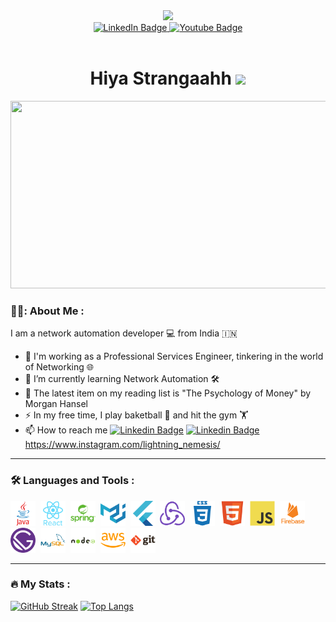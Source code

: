 
<div id="header" align="center" margin="80">
  <img src="https://media.giphy.com/media/zgduo4kWRRDVK/giphy.gif" width="180"/>


<div id="badges">
  <a href="your-linkedin-URL">
    <img src="https://img.shields.io/badge/LinkedIn-blue?style=for-the-badge&logo=linkedin&logoColor=white" alt="LinkedIn Badge"/>
  </a>
  <a href="your-youtube-URL">
    <img src="https://img.shields.io/badge/YouTube-red?style=for-the-badge&logo=youtube&logoColor=white" alt="Youtube Badge"/>
  </a>
</div>
  
<img src="https://komarev.com/ghpvc/?username=MonsieurNemesis&style=flat-square&color=blue" alt=""/>

  <h1>
      Hiya Strangaahh
      <img src="https://media.giphy.com/media/hvRJCLFzcasrR4ia7z/giphy.gif" width="30px"/>
  </h1>
</div>

<div align="center">
  <img src="https://media.giphy.com/media/f3iwJFOVOwuy7K6FFw/giphy.gif" width="600" height="300"/>
</div>

### 👨‍💻: About Me :
I am a network automation developer 💻 from India 🇮🇳

- 🔭 I'm working as a Professional Services Engineer, tinkering in the world of Networking 🌐
- 🌱 I’m currently learning Network Automation 🛠️
- 📖 The latest item on my reading list is "The Psychology of Money" by Morgan Hansel
- ⚡ In my free time, I play baketball 🏀 and hit the gym 🏋️
- 📫 How to reach me [![Linkedin Badge](https://img.shields.io/badge/-Abhishek-blue?style=flat&logo=Linkedin&logoColor=white)](https://www.linkedin.com/in/abhishek-kumar-8b562516a) [![Linkedin Badge](https://img.shields.io/badge/-Abhishek-blue?style=flat&logo=Linkedin&logoColor=white)](https://www.linkedin.com/in/abhishek-kumar-8b562516a)
https://www.instagram.com/lightning_nemesis/
---

### :hammer_and_wrench: Languages and Tools :
<div>
  <img src="https://github.com/devicons/devicon/blob/master/icons/java/java-original-wordmark.svg" title="Java" alt="Java" width="40" height="40"/>&nbsp;
  <img src="https://github.com/devicons/devicon/blob/master/icons/react/react-original-wordmark.svg" title="React" alt="React" width="40" height="40"/>&nbsp;
  <img src="https://github.com/devicons/devicon/blob/master/icons/spring/spring-original-wordmark.svg" title="Spring" alt="Spring" width="40" height="40"/>&nbsp;
  <img src="https://github.com/devicons/devicon/blob/master/icons/materialui/materialui-original.svg" title="Material UI" alt="Material UI" width="40" height="40"/>&nbsp;
  <img src="https://github.com/devicons/devicon/blob/master/icons/flutter/flutter-original.svg" title="Flutter" alt="Flutter" width="40" height="40"/>&nbsp;
  <img src="https://github.com/devicons/devicon/blob/master/icons/redux/redux-original.svg" title="Redux" alt="Redux " width="40" height="40"/>&nbsp;
  <img src="https://github.com/devicons/devicon/blob/master/icons/css3/css3-plain-wordmark.svg"  title="CSS3" alt="CSS" width="40" height="40"/>&nbsp;
  <img src="https://github.com/devicons/devicon/blob/master/icons/html5/html5-original.svg" title="HTML5" alt="HTML" width="40" height="40"/>&nbsp;
  <img src="https://github.com/devicons/devicon/blob/master/icons/javascript/javascript-original.svg" title="JavaScript" alt="JavaScript" width="40" height="40"/>&nbsp;
  <img src="https://github.com/devicons/devicon/blob/master/icons/firebase/firebase-plain-wordmark.svg" title="Firebase" alt="Firebase" width="40" height="40"/>&nbsp;
  <img src="https://github.com/devicons/devicon/blob/master/icons/gatsby/gatsby-original.svg" title="Gatsby"  alt="Gatsby" width="40" height="40"/>&nbsp;
  <img src="https://github.com/devicons/devicon/blob/master/icons/mysql/mysql-original-wordmark.svg" title="MySQL"  alt="MySQL" width="40" height="40"/>&nbsp;
  <img src="https://github.com/devicons/devicon/blob/master/icons/nodejs/nodejs-original-wordmark.svg" title="NodeJS" alt="NodeJS" width="40" height="40"/>&nbsp;
  <img src="https://github.com/devicons/devicon/blob/master/icons/amazonwebservices/amazonwebservices-plain-wordmark.svg" title="AWS" alt="AWS" width="40" height="40"/>&nbsp;
  <img src="https://github.com/devicons/devicon/blob/master/icons/git/git-original-wordmark.svg" title="Git" **alt="Git" width="40" height="40"/>
</div>

---

### :fire: My Stats :

[![GitHub Streak](http://github-readme-streak-stats.herokuapp.com?user=MonsieurNemesis&theme=solarized-dark&hide_border=true)](https://git.io/streak-stats)
[![Top Langs](https://github-readme-stats.vercel.app/api/top-langs/?username=MonsieurNemesis&layout=compact&theme=solarized-dark&hide_border=true)](https://github.com/anuraghazra/github-readme-stats)

<!---
MonsieurNemesis/MonsieurNemesis is a ✨ special ✨ repository because its `README.md` (this file) appears on your GitHub profile.
You can click the Preview link to take a look at your changes.
--->


